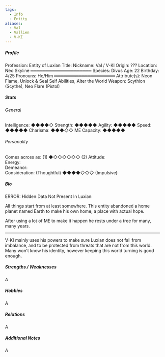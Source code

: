 ```yaml
---
tags:
  - Info
  - Entity
aliases:
  - Val
  - Vallien
  - V-KI
---
```




##### Profile
Profession: Entity of Luxian
Title: 
Nickname: Val / V-KI
Origin: ???
Location: Neo Skyline
════════════════════
Species: Divus
Age: 22
Birthday: 4/25
Pronouns: He/Him
════════════════════
Attribute(s): Neon Flame, Unlock & Seal Self Abilities, Alter the World
Weapon: Scythion (Scythe), Neo Flare (Pistol)

##### Stats

###### General

Intelligence:  ◆◆◆◆◇
Strength:  ◆◆◆◆◆
Agility:  ◆◆◆◆◆
Speed:  ◆◆◆◆◆
Charisma:  ◆◆◆◇◇
ME Capacity:  ◆◆◆◆◆

###### Personality

Comes across as:  (1)  ◆◇◇◇◇◇◇  (2)
Attitude:  
Energy:  
Demeanor:  
Consideration:  (Thoughtful)  ◆◆◆◆◇◇◇  (Impulsive)

##### Bio

ERROR: Hidden Data Not Present In Luxian

All things start from at least somewhere. This entity abandoned a home planet named Earth to make his own home, a place with actual hope.

After using a lot of ME to make it happen he rests under a tree for many, many years.

----

V-KI mainly uses his powers to make sure Luxian does not fall from imbalance, and to be protected from threats that are not from this world.
Many won't know his identity, however keeping this world turning is good enough.


##### Strengths / Weaknesses

A


##### Hobbies

A


##### Relations

A

##### Additional Notes

A